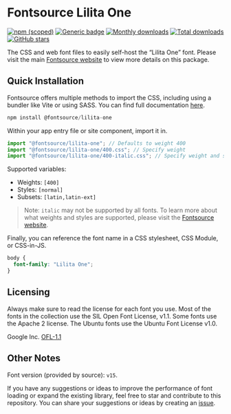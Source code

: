 # Fontsource Lilita One

[![npm (scoped)](https://img.shields.io/npm/v/@fontsource/lilita-one?color=brightgreen)](https://www.npmjs.com/package/@fontsource/lilita-one) [![Generic badge](https://img.shields.io/badge/fontsource-passing-brightgreen)](https://github.com/fontsource/fontsource) [![Monthly downloads](https://badgen.net/npm/dm/@fontsource/lilita-one)](https://github.com/fontsource/fontsource) [![Total downloads](https://badgen.net/npm/dt/@fontsource/lilita-one)](https://github.com/fontsource/fontsource) [![GitHub stars](https://img.shields.io/github/stars/fontsource/fontsource.svg?style=social&label=Star)](https://github.com/fontsource/fontsource/stargazers)

The CSS and web font files to easily self-host the “Lilita One” font. Please visit the main [Fontsource website](https://fontsource.org/fonts/lilita-one) to view more details on this package.

## Quick Installation

Fontsource offers multiple methods to import the CSS, including using a bundler like Vite or using SASS. You can find full documentation [here](https://fontsource.org/docs/getting-started/introduction).

```javascript
npm install @fontsource/lilita-one
```

Within your app entry file or site component, import it in.

```javascript
import "@fontsource/lilita-one"; // Defaults to weight 400
import "@fontsource/lilita-one/400.css"; // Specify weight
import "@fontsource/lilita-one/400-italic.css"; // Specify weight and style
```

Supported variables:
- Weights: `[400]`
- Styles: `[normal]`
- Subsets: `[latin,latin-ext]`

> Note: `italic` may not be supported by all fonts. To learn more about what weights and styles are supported, please visit the [Fontsource website](https://fontsource.org/fonts/lilita-one).

Finally, you can reference the font name in a CSS stylesheet, CSS Module, or CSS-in-JS.

```css
body {
  font-family: "Lilita One";
}
```

## Licensing
Always make sure to read the license for each font you use. Most of the fonts in the collection use the SIL Open Font License, v1.1. Some fonts use the Apache 2 license. The Ubuntu fonts use the Ubuntu Font License v1.0.

Google Inc.
[OFL-1.1](http://scripts.sil.org/OFL)

## Other Notes
Font version (provided by source): `v15`.

If you have any suggestions or ideas to improve the performance of font loading or expand the existing library, feel free to star and contribute to this repository. You can share your suggestions or ideas by creating an [issue](https://github.com/fontsource/fontsource/issues).